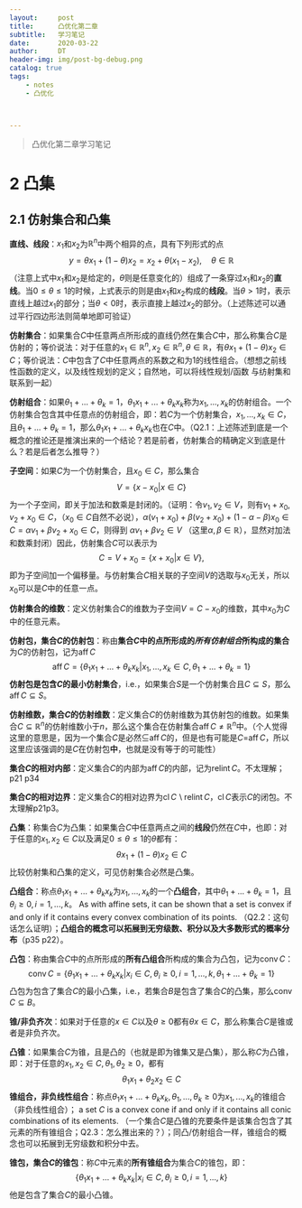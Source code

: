 ```yaml
---
layout:     post
title:      凸优化第二章
subtitle:   学习笔记
date:       2020-03-22
author:     DT
header-img: img/post-bg-debug.png
catalog: true
tags:
    - notes
    - 凸优化



---
```


> 凸优化第二章学习笔记

# 2 凸集

## 2.1 仿射集合和凸集

**直线、线段**：$x_1$和$x_2$为$\mathbb{R}^n$中两个相异的点，具有下列形式的点
$$
y=\theta x_1 + (1-\theta)x_2=x_2+\theta(x_1-x_2),\quad \theta \in \mathbb{R}
$$
（注意上式中$x_1$和$x_2$是给定的，$\theta$则是任意变化的）组成了一条穿过$x_1$和$x_2$的**直线**。当$0\leq\theta\leq1$的时候，上式表示的则是由$x_1$和$x_2$构成的**线段**。当$\theta > 1$时，表示直线上越过$x_1$的部分；当$\theta < 0$时，表示直接上越过$x_2$的部分。（上述陈述可以通过平行四边形法则简单地即可验证）

**仿射集合**：如果集合$C$中任意两点所形成的直线仍然在集合$C$中，那么称集合$C$是仿射的；等价说法：对于任意的$x_1 \in \mathbb{R}^n, x_2 \in \mathbb{R}^n, \theta \in \mathbb{R}$，有$\theta x_1+(1-\theta)x_2 \in C$；等价说法：$C$中包含了$C$中任意两点的系数之和为1的线性组合。（想想之前线性函数的定义，以及线性规划的定义；自然地，可以将线性规划/函数 与纺射集和联系到一起）

**仿射组合**：如果$\theta_1+...+\theta_k=1$，$\theta_1x_1+...+\theta_kx_k$称为$x_1,...,x_k$的仿射组合。一个仿射集合包含其中任意点的仿射组合，即：若$C$为一个仿射集合，$x_1,...,x_k \in C$，且$\theta_1+...+\theta_k=1$，那么$\theta_1x_1+...+\theta_kx_k$也在$C$中。（Q2.1：上述陈述到底是一个概念的推论还是推演出来的一个结论？若是前者，仿射集合的精确定义到底是什么？若是后者怎么推导？）

**子空间**：如果$C$为一个仿射集合，且$x_0 \in C$，那么集合
$$
V = \{x-x_0|x \in C\}
$$
为一个子空间，即关于加法和数乘是封闭的。（证明：令$v_1,v_2 \in V$，则有$v_1+x_0,v_2+x_0 \in C$，（$x_0 \in C$自然不必说），$\alpha(v_1+x_0)+\beta(v_2+x_0)+(1-\alpha-\beta)x_0 \in C=\alpha v_1+\beta v_2+x_0 \in C$，则得到 $\alpha v_1+\beta v_2 \in V$ （这里$\alpha ,\beta \in \mathbb{R}$），显然对加法和数乘封闭）因此，仿射集合$C$可以表示为
$$
C = V + x_0=\{x+x_0|x \in V\},
$$
即为子空间加一个偏移量。与仿射集合$C$相关联的子空间$V$的选取与$x_0$无关，所以$x_0$可以是$C$中的任意一点。

**仿射集合的维数**：定义仿射集合$C$的维数为子空间$V=C-x_0$的维数，其中$x_0$为$C$中的任意元素。

**仿射包，集合$C$的仿射包**：称由**集合$C$中的点所形成的*所有仿射组合*所构成的集合**为$C$的仿射包，记为$\text{aff}\,C$
$$
\text{aff}\,C = \{\theta_1x_1+...+\theta_kx_k|x_1,...,x_k \in C,\theta_1+...+\theta_k=1\}
$$
**仿射包是包含$C$的最小仿射集合**，i.e.，如果集合$S$是一个仿射集合且$C\subseteq S$，那么$\text{aff}\,C \subseteq S$。

**仿射维数，集合$C$的仿射维数**：定义集合$C$的仿射维数为其仿射包的维数。如果集合$C \subseteq \mathbb{R}^n$的仿射维数小于$n$，那么这个集合在仿射集合$\text{aff}\,C\neq \mathbb{R}^n$中。（个人觉得这里的意思是，因为一个集合$C$是必然$\subseteq$$\text{aff}\,C$的，但是也有可能是$C=$$\text{aff}\,C$，所以这里应该强调的是$C$在仿射包**中**，也就是没有等于的可能性）

**集合$C$的相对内部**：定义集合$C$的内部为$\text{aff}\,C$的内部，记为$\text{relint}\,C$。不太理解；p21 p34

**集合$C$的相对边界**：定义集合$C$的相对边界为$\text{cl}\,C\,\backslash\,\text{relint}\,C$，$\text{cl}\,C$表示$C$的闭包。不太理解p21p3。

**凸集**：称集合$C$为凸集：如果集合$C$中任意两点之间的**线段**仍然在$C$中，也即：对于任意的$x_1,x_2\in C$以及满足$0\leq\theta\leq1$的$\theta$都有：
$$
\theta x_1+(1-\theta)x_2 \in C
$$
比较仿射集和凸集的定义，可见仿射集合必然是凸集。

**凸组合**：称点$\theta_1x_1+...+\theta_kx_k$为$x_1,...,x_k$的一个**凸组合**，其中$\theta_1+...+\theta_k=1$，且$\theta_i \geq 0,i=1,...,k$。 As with affine sets, it can be shown that a set is convex if and only if it contains every convex combination of its points. （Q2.2：这句话怎么证明）；**凸组合的概念可以拓展到无穷级数、积分以及大多数形式的概率分布**（p35 p22）。

**凸包**：称由集合$C$中的点所形成的**所有凸组合**所构成的集合为凸包，记为$\text{conv}\,C$：
$$
\text{conv}\,C = \{\theta_1x_1+...+\theta_kx_k|x_i \in C, \theta_i \geq 0, i=1,...,k, \theta_1+...+\theta_k=1\}
$$
凸包为包含了集合$C$的最小凸集，i.e.，若集合$B$是包含了集合$C$的凸集，那么$\text{conv}\,C \subseteq B$。

**锥/非负齐次**：如果对于任意的$x\in C$以及$\theta \geq0$都有$\theta x \in C$，那么称集合$C$是锥或者是非负齐次。

**凸锥**：如果集合$C$为锥，且是凸的（也就是即为锥集又是凸集），那么称$C$为凸锥，即：对于任意的$x_1,x_2 \in C,\theta_1,\theta_2\geq0$，都有
$$
\theta_1x_1+\theta_2x_2 \in C
$$
**锥组合，非负线性组合**：称点$\theta_1x_1+...+\theta_kx_k,\theta_1,...,\theta_k \geq0$为$x_1,...,x_k$的锥组合（非负线性组合）； a set $C$ is a convex cone if and only if it contains all conic combinations of its elements. （一个集合$C$是凸锥的充要条件是该集合包含了其元素的所有锥组合；Q2.3：怎么推出来的？）；同凸/仿射组合一样，锥组合的概念也可以拓展到无穷级数和积分中去。

**锥包，集合$C$的锥包**：称$C$中元素的**所有锥组合**为集合$C$的锥包，即：
$$
\{\theta_1x_1+...+\theta_kx_k|x_i \in C,\theta_i\geq0,i=1,...,k\}
$$
他是包含了集合$C$的最小凸锥。